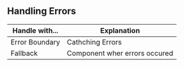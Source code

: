 ## Handling Errors

| Handle with... | Explanation                   |
| -------------- | ----------------------------- |
| Error Boundary | Cathching Errors              |
| Fallback       | Component wher errors occured |
